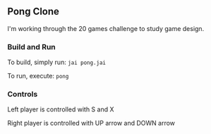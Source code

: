 ## Pong Clone

I'm working through the 20 games challenge to study game design.

### Build and Run

To build, simply run: `jai pong.jai`

To run, execute: `pong`

### Controls

Left player is controlled with S and X

Right player is controlled with UP arrow and DOWN arrow